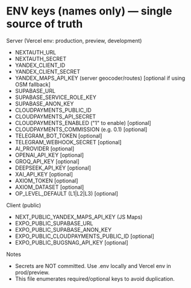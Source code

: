 # ENV keys (names only) — single source of truth

Server (Vercel env: production, preview, development)
- NEXTAUTH_URL
- NEXTAUTH_SECRET
- YANDEX_CLIENT_ID
- YANDEX_CLIENT_SECRET
- YANDEX_MAPS_API_KEY (server geocoder/routes) [optional if using OSM fallback]
- SUPABASE_URL
- SUPABASE_SERVICE_ROLE_KEY
- SUPABASE_ANON_KEY
- CLOUDPAYMENTS_PUBLIC_ID
- CLOUDPAYMENTS_API_SECRET
- CLOUDPAYMENTS_ENABLED ("1" to enable) [optional]
- CLOUDPAYMENTS_COMMISSION (e.g. 0.1) [optional]
- TELEGRAM_BOT_TOKEN [optional]
- TELEGRAM_WEBHOOK_SECRET [optional]
- AI_PROVIDER [optional]
- OPENAI_API_KEY [optional]
- GROQ_API_KEY [optional]
- DEEPSEEK_API_KEY [optional]
- XAI_API_KEY [optional]
- AXIOM_TOKEN [optional]
- AXIOM_DATASET [optional]
- OP_LEVEL_DEFAULT (L1|L2|L3) [optional]

Client (public)
- NEXT_PUBLIC_YANDEX_MAPS_API_KEY (JS Maps)
- EXPO_PUBLIC_SUPABASE_URL
- EXPO_PUBLIC_SUPABASE_ANON_KEY
- EXPO_PUBLIC_CLOUDPAYMENTS_PUBLIC_ID [optional]
- EXPO_PUBLIC_BUGSNAG_API_KEY [optional]

Notes
- Secrets are NOT committed. Use .env locally and Vercel env in prod/preview.
- This file enumerates required/optional keys to avoid duplication.